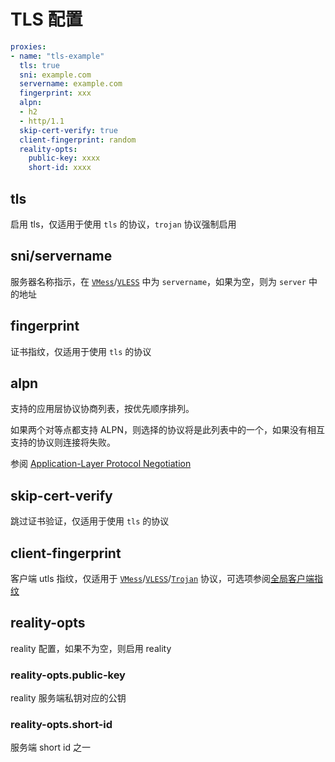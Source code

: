 # TLS 配置

```{.yaml linenums="1"}
proxies:
- name: "tls-example"
  tls: true
  sni: example.com
  servername: example.com
  fingerprint: xxx
  alpn:
  - h2
  - http/1.1
  skip-cert-verify: true
  client-fingerprint: random
  reality-opts:
    public-key: xxxx
    short-id: xxxx
```

## tls

启用 tls，仅适用于使用 `tls` 的协议，`trojan` 协议强制启用

## sni/servername

服务器名称指示，在 [`VMess`](./vmess.md)/[`VLESS`](./vless.md) 中为 `servername`，如果为空，则为 `server` 中的地址

## fingerprint

证书指纹，仅适用于使用 `tls` 的协议

## alpn

支持的应用层协议协商列表，按优先顺序排列。

如果两个对等点都支持 ALPN，则选择的协议将是此列表中的一个，如果没有相互支持的协议则连接将失败。

参阅 [Application-Layer Protocol Negotiation](https://en.wikipedia.org/wiki/Application-Layer_Protocol_Negotiation)

## skip-cert-verify

跳过证书验证，仅适用于使用 `tls` 的协议

## client-fingerprint

客户端 utls 指纹，仅适用于 [`VMess`](./vmess.md)/[`VLESS`](./vless.md)/[`Trojan`](./trojan.md) 协议，可选项参阅[全局客户端指纹](../general.md#_14)

## reality-opts

reality 配置，如果不为空，则启用 reality

### reality-opts.public-key

reality 服务端私钥对应的公钥

### reality-opts.short-id

服务端 short id 之一
